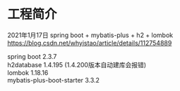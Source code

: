 # 工程简介
  
2021年1月17日 spring boot + mybatis-plus + h2 + lombok  
https://blog.csdn.net/whyistao/article/details/112754889  


spring boot 2.3.7  
h2database 1.4.195 (1.4.200版本自动建库会报错)  
lombok 1.18.16  
mybatis-plus-boot-starter 3.3.2  





